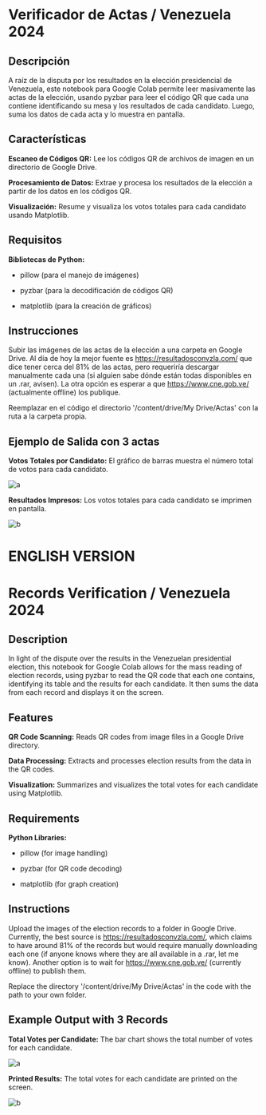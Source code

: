 # Verificador de Actas / Venezuela 2024
## Descripción

A raíz de la disputa por los resultados en la elección presidencial de Venezuela, este notebook para Google Colab permite leer masivamente las actas de la elección, usando pyzbar para leer el código QR que cada una contiene identificando su mesa y los resultados de cada candidato. Luego, suma los datos de cada acta y lo muestra en pantalla.

## Características
<b>Escaneo de Códigos QR:</b> Lee los códigos QR de archivos de imagen en un directorio de Google Drive.

<b>Procesamiento de Datos:</b> Extrae y procesa los resultados de la elección a partir de los datos en los códigos QR.

<b>Visualización:</b> Resume y visualiza los votos totales para cada candidato usando Matplotlib.

## Requisitos
<b>Bibliotecas de Python:</b>

- pillow (para el manejo de imágenes)

- pyzbar (para la decodificación de códigos QR)

- matplotlib (para la creación de gráficos)

## Instrucciones
Subir las imágenes de las actas de la elección a una carpeta en Google Drive. Al día de hoy la mejor fuente es https://resultadosconvzla.com/ que dice tener cerca del 81% de las actas, pero requeriría descargar manualmente cada una (si alguien sabe dónde están todas disponibles en un .rar, avisen). La otra opción es esperar a que https://www.cne.gob.ve/ (actualmente offline) los publique.

Reemplazar en el código el directorio '/content/drive/My Drive/Actas' con la ruta a la carpeta propia.

## Ejemplo de Salida con 3 actas
<b>Votos Totales por Candidato:</b> El gráfico de barras muestra el número total de votos para cada candidato.

![a](https://github.com/user-attachments/assets/1037a1df-843d-498f-ba33-4213966f3538)

<b>Resultados Impresos:</b> Los votos totales para cada candidato se imprimen en pantalla.

![b](https://github.com/user-attachments/assets/1fd9cfcd-f06c-48d6-b783-ba11781e0353)

# ENGLISH VERSION
# Records Verification / Venezuela 2024
## Description
In light of the dispute over the results in the Venezuelan presidential election, this notebook for Google Colab allows for the mass reading of election records, using pyzbar to read the QR code that each one contains, identifying its table and the results for each candidate. It then sums the data from each record and displays it on the screen.

## Features
<b>QR Code Scanning:</b> Reads QR codes from image files in a Google Drive directory.

<b>Data Processing:</b> Extracts and processes election results from the data in the QR codes.

<b>Visualization:</b> Summarizes and visualizes the total votes for each candidate using Matplotlib.

## Requirements
<b>Python Libraries:</b>

- pillow (for image handling)

- pyzbar (for QR code decoding)

- matplotlib (for graph creation)

## Instructions
Upload the images of the election records to a folder in Google Drive. Currently, the best source is https://resultadosconvzla.com/, which claims to have around 81% of the records but would require manually downloading each one (if anyone knows where they are all available in a .rar, let me know). Another option is to wait for https://www.cne.gob.ve/ (currently offline) to publish them.

Replace the directory '/content/drive/My Drive/Actas' in the code with the path to your own folder.

## Example Output with 3 Records

<b>Total Votes per Candidate:</b> The bar chart shows the total number of votes for each candidate.

![a](https://github.com/user-attachments/assets/1037a1df-843d-498f-ba33-4213966f3538)

<b>Printed Results:</b> The total votes for each candidate are printed on the screen.

![b](https://github.com/user-attachments/assets/1fd9cfcd-f06c-48d6-b783-ba11781e0353)

